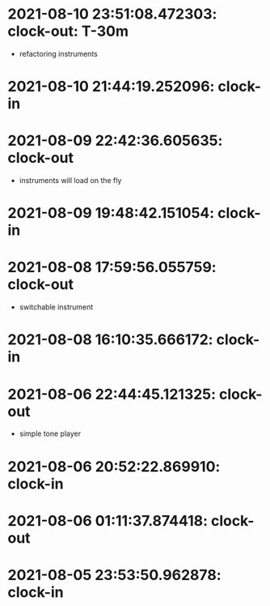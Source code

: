 # 2021-08-10 23:51:08.472303: clock-out: T-30m 

* refactoring instruments

# 2021-08-10 21:44:19.252096: clock-in

# 2021-08-09 22:42:36.605635: clock-out

* instruments will load on the fly

# 2021-08-09 19:48:42.151054: clock-in

# 2021-08-08 17:59:56.055759: clock-out

* switchable instrument

# 2021-08-08 16:10:35.666172: clock-in

# 2021-08-06 22:44:45.121325: clock-out

* simple tone player

# 2021-08-06 20:52:22.869910: clock-in

# 2021-08-06 01:11:37.874418: clock-out


# 2021-08-05 23:53:50.962878: clock-in

